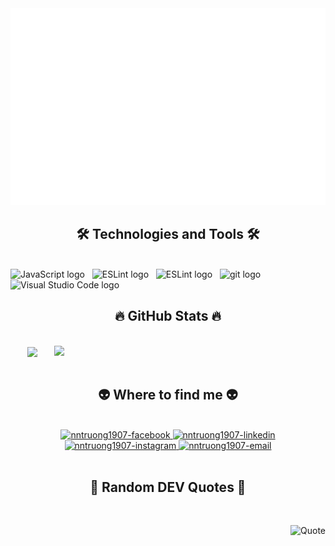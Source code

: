 
<a href="#" target="_blank">
  <img src="svg/nntruong1907.svg" width="1200" alt="Click to see the source" />
</a>

<h2 align="center">🛠 Technologies and Tools 🛠</h2>
<br>
<!-- https://simpleicons.org/ -->
<span><img src="https://img.shields.io/badge/Python-41454A?logo=python&logoColor=3776AB" alt="JavaScript logo" title="JavaScript" height="25" /></span>
&nbsp;
<span><img src="https://img.shields.io/badge/HTML5-41454A?logo=html5&logoColor=E34F26" alt="ESLint logo" title="ESLint" height="25" /></span>
&nbsp;
<span><img src="https://img.shields.io/badge/Bootstrap-41454A?logo=bootstrap&logoColor=7952B3" alt="ESLint logo" title="ESLint" height="25" /></span>
&nbsp;
<span><img src="https://img.shields.io/badge/GitHub-41454A?logo=github&logoColor=181717" alt="git logo" title="git" height="25" /></span>
&nbsp;
<span><img src="https://img.shields.io/badge/VS%20Code-41454A?logo=visual-studio-code&logoColor=007ACC" alt="Visual Studio Code logo" title="Visual Studio Code" height="25" /></span>
&nbsp;

<br>

<h2 align="center">🔥 GitHub Stats 🔥</h2>
<!-- https://github.com/anuraghazra/github-readme-stats -->
<br>
<div align=center>
  <a href="#" title="NhatTruong">
    <img width="315" align="center" src="https://github-readme-stats.vercel.app/api/top-langs/?username=nntruong1907&hide=c%23,powershell,Mathematica,Ruby,Objective-C,Objective-C%2b%2b,Cuda&title_color=61dafb&text_color=ffffff&icon_color=61dafb&bg_color=20232a&langs_count=8&layout=compact&border_color=61dafb&hide_border=true" />
  </a>
  <a href="#" title="NhatTruong">
    <img align="right" width="434" src="https://github-readme-stats.vercel.app/api?username=nntruong1907&show_icons=true&theme=react&border_color=61dafb&hide_border=true" />
  </a>
</div>

<br>

<h2 align="center">👽 Where to find me 👽</h2>
<br>
<!-- https://icons8.com -->
<div align="center">
  <a href="https://www.facebook.com/nntruong1907" target="blank">
    <img src="https://img.icons8.com/clouds/100/000000/facebook-new.png" alt="nntruong1907-facebook" />
  </a>
  <a href="https://www.linkedin.com/in/nntruong1907/" target="blank">
    <img src="https://img.icons8.com/clouds/100/000000/linkedin.png" alt="nntruong1907-linkedin" />
  </a>
  <a href="https://www.instagram.com/nntruong1907/" target="blank">
    <img src="https://img.icons8.com/clouds/100/000000/instagram.png" alt="nntruong1907-instagram" />
  </a>
  <a href="mailto:itnntruong@gmail.com" target="top">
    <img src="https://img.icons8.com/clouds/100/000000/apple-mail.png" alt="nntruong1907-email"
    />
  </a>
</div>

<br>

<h2 align="center">📑 Random DEV Quotes 📑</h2>
<br>
<!-- https://github.com/shravan20/github-readme-quotes -->
<div align="right">

![Quote](https://github-readme-quotes.herokuapp.com/quote?theme=tokyonight&animation=default&layout=default&font=default)

</div>

